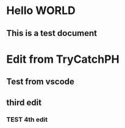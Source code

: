 # Hello WORLD
## This is a test document

# Edit from TryCatchPH
## Test from vscode

## third edit
### TEST 4th edit